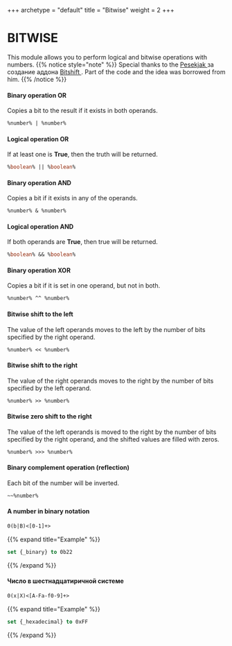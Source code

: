 +++
archetype = "default"
title = "Bitwise"
weight = 2
+++
# BITWISE
This module allows you to perform logical and bitwise operations with numbers.
{{% notice style="note" %}}
Special thanks to the [Pesekjak <i class="fas fa-link"></i>](https://github.com/Pesekjak) за создание аддона [Bitshift <i class="fas fa-link"></i>](https://github.com/Pesekjak/Bitshift). Part of the code and the idea was borrowed from him.
{{% /notice %}}

#### Binary operation **OR**
Copies a bit to the result if it exists in both operands.
```vb
%number% | %number%
```

#### Logical operation **OR**
If at least one is **True**, then the truth will be returned.
```vb
%boolean% || %boolean%
```

#### Binary operation **AND**
Copies a bit if it exists in any of the operands.
```vb
%number% & %number%
```

#### Logical operation **AND**
If both operands are **True**, then true will be returned.
```vb
%boolean% && %boolean%
```

#### Binary operation **XOR**
Copies a bit if it is set in one operand, but not in both.
```vb
%number% ^^ %number%
```

#### Bitwise shift to the left
The value of the left operands moves to the left by the number of bits specified by the right operand.
```vb
%number% << %number%
```

#### Bitwise shift to the right
The value of the right operands moves to the right by the number of bits specified by the left operand.
```vb
%number% >> %number%
```

#### Bitwise zero shift to the right
The value of the left operands is moved to the right by the number of bits specified by the right operand, and the shifted values are filled with zeros.
```vb
%number% >>> %number%
```

#### Binary complement operation (reflection)
Each bit of the number will be inverted.
```vb
~~%number% 
```

#### A number in binary notation
```vb
0(b|B)<[0-1]+>
```
{{% expand title="Example" %}}
```vb
set {_binary} to 0b22
```
{{% /expand %}}
#### Число в шестнадцатиричной системе
```vb
0(x|X)<[A-Fa-f0-9]+>
```
{{% expand title="Example" %}}
```vb
set {_hexadecimal} to 0xFF
```
{{% /expand %}}



